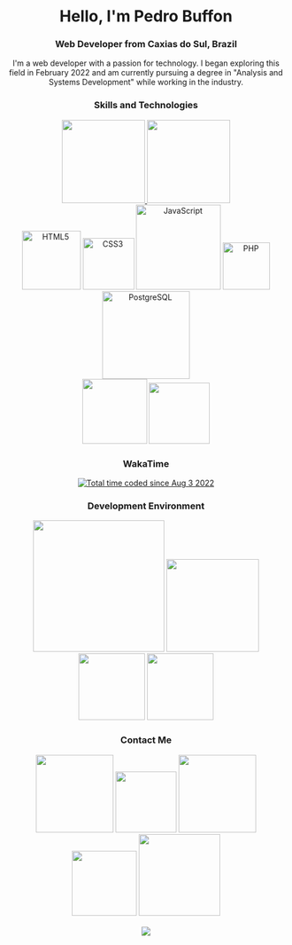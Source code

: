 <div align="center">
    <h1>Hello, I'm Pedro Buffon</h1>
    <h3>Web Developer from Caxias do Sul, Brazil</h3>
    <p>I'm a web developer with a passion for technology. I began exploring this field in February 2022 and am currently pursuing a degree in "Analysis and Systems Development" while working in the industry.</p>
    <h3>Skills and Technologies</h3>
    <div align="center">
        <a href="https://github.com/PedroBuffon">
            <img height="150px" src="https://github-readme-stats-eight-theta.vercel.app/api?username=PedroBuffon&show_icons=true&theme=dark&include_all_commits=true&count_private=true">
            <img height="150px" src="https://github-readme-stats-eight-theta.vercel.app/api/top-langs/?username=PedroBuffon&show_icons=true&layout=compact&theme=dark">
        </a>
    </div>
    <div align="center">
        <a href="https://www.w3schools.com/html/"><img width="106" alt="HTML5" src="https://img.shields.io/badge/HTML5-E34F26?style=for-the-badge&logo=html5&logoColor=white"></a>
        <a href="https://www.w3schools.com/css/"><img width="93" alt="CSS3" src="https://img.shields.io/badge/CSS3-1572B6?style=for-the-badge&logo=css3&logoColor=white"></a>
        <a href="https://www.javascript.com"><img width="153" alt="JavaScript" src="https://img.shields.io/badge/JavaScript-323330?style=for-the-badge&logo=javascript&logoColor=F7DF1E"></a>
        <a href="https://www.php.net/"><img width="85" alt="PHP" src="https://img.shields.io/badge/PHP-777BB4?style=for-the-badge&logo=php&logoColor=white"></a>
        <a href="https://www.postgresql.org/"><img width="158" alt="PostgreSQL" src="https://img.shields.io/badge/PostgreSQL-316192?style=for-the-badge&logo=postgresql&logoColor=white"></a>
    </div>
    <div align="center">
        <a href="https://www.apache.org/"><img src="https://img.shields.io/badge/Apache-D22128?style=for-the-badge&logo=Apache&logoColor=white" width="117px"></a>
        <a href="https://www.nginx.com/"><img src="https://img.shields.io/badge/Nginx-009639?style=for-the-badge&logo=nginx&logoColor=white" width="110px"></a>
    </div>
    <h3>WakaTime</h3>
    <div align="center">
        <a href="https://wakatime.com/@2ec9615c-defa-44a9-8fb9-545ab3a8454c"><img src="https://wakatime.com/badge/user/2ec9615c-defa-44a9-8fb9-545ab3a8454c.svg" alt="Total time coded since Aug 3 2022" /></a>
    </div>
    <h3>Development Environment</h3>
    <div align="center">
        <a href="https://visualstudio.microsoft.com"><img src="https://img.shields.io/badge/Visual%20Studio%20Code-0078d7.svg?style=for-the-badge&logo=visual-studio-code&logoColor=white" width="237px"></a>
        <a href="https://www.microsoft.com/"><img src="https://img.shields.io/badge/Windows%2011-%230079d5.svg?style=for-the-badge&logo=Windows%2011&logoColor=white" width="167px"></a>
        <a href="https://getfedora.org/"><img src="https://img.shields.io/badge/Fedora-294172?style=for-the-badge&logo=fedora&logoColor=white" width="120px"></a>
        <a href="https://www.debian.org/"><img src="https://img.shields.io/badge/Debian-D70A53?style=for-the-badge&logo=debian&logoColor=white" width="120px"></a>
    </div>
    <h3>Contact Me</h3>
    <div align="center">
        <a href="https://www.linkedin.com/in/pedro-buffon-26261a15b"><img src="https://img.shields.io/badge/LinkedIn-0077B5?style=for-the-badge&logo=linkedin&logoColor=white" width="140px"></a>
        <a href="mailto:henriquebuffon@gmail.com"><img src="https://img.shields.io/badge/Gmail-D14836?style=for-the-badge&logo=gmail&logoColor=white" width="110px"></a>
        <a href="https://www.facebook.com/pedro.h.buffon/"><img src="https://img.shields.io/badge/Facebook-1877F2?style=for-the-badge&logo=facebook&logoColor=white" width="140px"></a>
        <a href="https://www.reddit.com/user/pedrobuffon"><img src="https://img.shields.io/badge/Reddit-FF4500?style=for-the-badge&logo=reddit&logoColor=white" width="117px"></a>
        <a href="https://api.whatsapp.com/send?1=pt_BR&phone=5554999223317"><img src="https://img.shields.io/badge/WhatsApp-25D366?style=for-the-badge&logo=whatsapp&logoColor=white" width="147px"></a>
    </div>
    <br>
    <a href="https://www.buymeacoffee.com/pedrobuffon">
        <img src="https://img.buymeacoffee.com/button-api/?text=Buy%20me%20a%20coffee&emoji=&slug=pedrobuffon&button_colour=FFDD00&font_colour=000000&font_family=Arial&outline_colour=000000&coffee_colour=ffffff" />
    </a>
</div>
